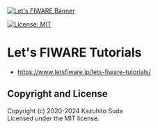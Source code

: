 [![Let's FIWARE Banner](https://github.com/lets-fiware/lets-fiware.tutorials/blob/gh-pages/img/lets-fiware-logo-non-free.png)](https://www.letsfiware.jp/)

[![License: MIT](https://img.shields.io/github/license/lets-fiware/fiware-pi.svg)](https://opensource.org/licenses/MIT)

# Let's FIWARE Tutorials

- https://www.letsfiware.jp/lets-fiware-tutorials/

## Copyright and License

Copyright (c) 2020-2024 Kazuhito Suda<br>
Licensed under the MIT license.
